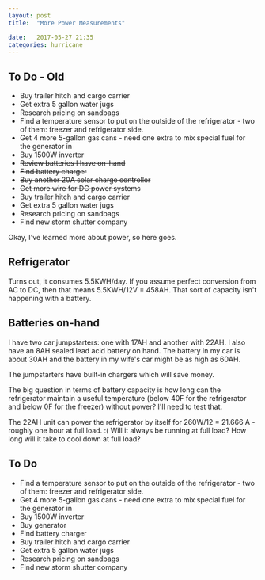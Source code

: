 ```yaml
---
layout: post
title:  "More Power Measurements"

date:   2017-05-27 21:35
categories: hurricane
---
```


## To Do - Old ##

* Buy trailer hitch and cargo carrier
* Get extra 5 gallon water jugs
* Research pricing on sandbags
* Find a temperature sensor to put on the outside of the refrigerator - two of them: freezer and refrigerator side.
* Get 4 more 5-gallon gas cans - need one extra to mix special fuel for the generator in
* Buy 1500W inverter
* ~~Review batteries I have on-hand~~
* ~~Find battery charger~~
* ~~Buy another 20A solar charge controller~~
* ~~Get more wire for DC power systems~~
* Buy trailer hitch and cargo carrier
* Get extra 5 gallon water jugs
* Research pricing on sandbags
* Find new storm shutter company

Okay, I've learned more about power, so here goes.

## Refrigerator ##

Turns out, it consumes 5.5KWH/day. If you assume perfect conversion from AC to DC, then that means 5.5KWH/12V = 458AH. That sort of capacity isn't
happening with a battery.

## Batteries on-hand ##
I have two car jumpstarters: one with 17AH and another with 22AH. I also have an 8AH sealed lead acid battery on hand. The battery in my car is 
about 30AH and the battery in my wife's car might be as high as 60AH. 

The jumpstarters have built-in chargers which will save money.

The big question in terms of battery capacity is how long can the refrigerator maintain a useful temperature (below 40F for the refrigerator and below 0F for the freezer) without power? I'll need to test that.

The 22AH unit can power the refrigerator by itself for 260W/12 = 21.666 A - roughly one hour at full load. :( Will it always be running at full load? How long will it take to cool down at full load?


## To Do ##

* Find a temperature sensor to put on the outside of the refrigerator - two of them: freezer and refrigerator side.
* Get 4 more 5-gallon gas cans - need one extra to mix special fuel for the generator in
* Buy 1500W inverter
* Buy generator
* Find battery charger
* Buy trailer hitch and cargo carrier
* Get extra 5 gallon water jugs
* Research pricing on sandbags
* Find new storm shutter company